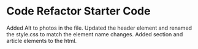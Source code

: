 # Code Refactor Starter Code
Added Alt to photos in the file. 
Updated the header element and renamed the style.css to match the element name changes. 
Added section and article elements to the html. 